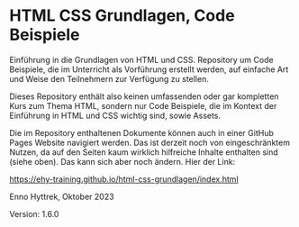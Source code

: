 # HTML CSS Grundlagen, Code Beispiele
Einführung in die Grundlagen von HTML und CSS. Repository um Code Beispiele, die im Unterricht als Vorführung erstellt werden, auf einfache Art und Weise den Teilnehmern zur Verfügung zu stellen.

Dieses Repository enthält also keinen umfassenden oder gar kompletten Kurs zum Thema HTML, sondern nur Code Beispiele, die im Kontext der Einführung in HTML und CSS wichtig sind, sowie Assets.

Die im Repository enthaltenen Dokumente können auch in einer GitHub Pages Website navigiert werden. Das ist derzeit noch von eingeschränktem Nutzen, da auf den Seiten kaum wirklich hilfreiche Inhalte enthalten sind (siehe oben). Das kann sich aber noch ändern. Hier der Link:

https://ehy-training.github.io/html-css-grundlagen/index.html

Enno Hyttrek,
Oktober 2023

Version: 1.6.0
